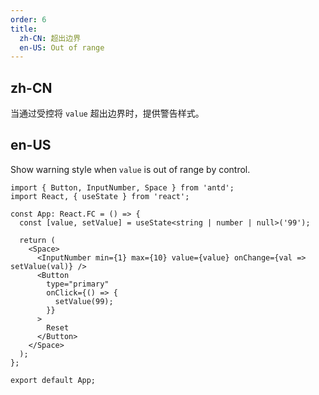 ```yaml
---
order: 6
title:
  zh-CN: 超出边界
  en-US: Out of range
---
```


## zh-CN

当通过受控将 `value` 超出边界时，提供警告样式。

## en-US

Show warning style when `value` is out of range by control.

```tsx
import { Button, InputNumber, Space } from 'antd';
import React, { useState } from 'react';

const App: React.FC = () => {
  const [value, setValue] = useState<string | number | null>('99');

  return (
    <Space>
      <InputNumber min={1} max={10} value={value} onChange={val => setValue(val)} />
      <Button
        type="primary"
        onClick={() => {
          setValue(99);
        }}
      >
        Reset
      </Button>
    </Space>
  );
};

export default App;
```
